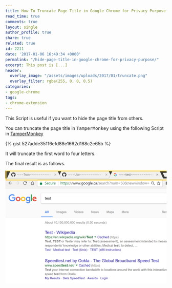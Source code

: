 ```yaml
---
title: How To Truncate Page Title in Google Chrome for Privacy Purpose
read_time: true
comments: true
layout: single
author_profile: true
share: true
related: true
id: 2211
date: '2017-01-06 16:49:34 +0000'
permalink: "/hide-page-title-in-google-chrome-for-privacy-purpose/"
excerpt: This post is [...]
header:
  overlay_image: "/assets/images/uploads/2017/01/truncate.png"
  overlay_filter: rgba(255, 0, 0, 0.5)
categories:
- google-chrome
tags:
- chrome-extension
---
```


This Script is useful if you want to hide the page title from others.
  
You can truncate the page title in <kbd>TamperMonkey</kbd> using the following Script in [TamperMonkey](https://chrome.google.com/webstore/detail/tampermonkey/dhdgffkkebhmkfjojejmpbldmpobfkfo?hl=en)

{% gist 527adde35116efd88e1662d188c2e65b %}

It will truncate the first word to four letters.
  
The final result is as follows.

![final result](/assets/images/uploads//2017/01/truncate.png)